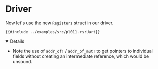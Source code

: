# Driver

Now let's use the new `Registers` struct in our driver.

```rust,editable,compile_fail
{{#include ../examples/src/pl011.rs:Uart}}
```

<details open="true">

- Note the use of `addr_of!` / `addr_of_mut!` to get pointers to individual
  fields without creating an intermediate reference, which would be unsound.

</details>
